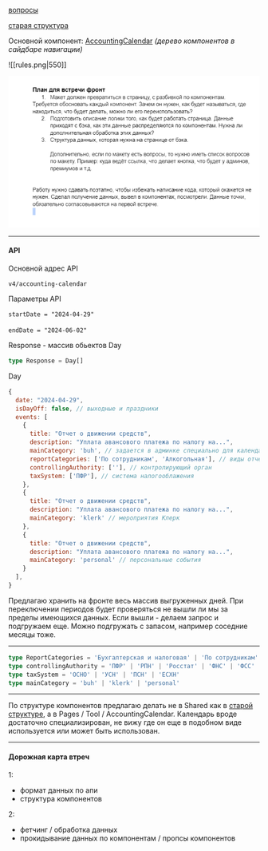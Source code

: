 
[вопросы](questions.md)

[старая структура](old_structure.md)

Основной компонент: [AccountingCalendar](AccountingCalendar/AccountingCalendar.md) *(дерево компонентов в сайдбаре навигации)*

![[rules.png|550]]

<img src="assets/rules.png" width="550">

---
#### API

Основной адрес API
```
v4/accounting-calendar
```

Параметры API
```
startDate = "2024-04-29"

endDate = "2024-06-02"
```

Response - массив обьектов Day
```ts
type Response = Day[]
```

Day
```js
{
  date: "2024-04-29",
  isDayOff: false, // выходные и праздники
  events: [
    {
      title: "Отчет о движении средств",
      description: "Уплата авансового платежа по налогу на...",
      mainCategory: 'buh', // задается в админке специально для календаря
      reportCategories: ['По сотрудникам', 'Алкогольная'], // виды отчетности
      controllingAuthority: [''], // контролирующий орган
      taxSystem: ['ПФР'], // система налогооблажения
    },
    {
      title: "Отчет о движении средств",
      description: "Уплата авансового платежа по налогу на...",
      mainCategory: 'klerk' // мероприятия Клерк
    },
    {
      title: "Отчет о движении средств",
      description: "Уплата авансового платежа по налогу на...",
      mainCategory: 'personal' // персональные события
    }
  ],
}
```

Предлагаю хранить на фронте весь массив выгруженных дней. При переключении периодов будет проверяться не вышли ли мы за пределы имеющихся данных. Если вышли - делаем запрос и подгружаем еще. Можно подгружать с запасом, например соседние месяцы тоже.

---

```ts
type ReportCategories = 'Бухгалтерская и налоговая' | 'По сотрудникам' | 'Статистическая' | 'Экологическая' | 'Алкогольная'
type controllingAuthority = 'ПФР' | 'РПН' | 'Росстат' | 'ФНС' | 'ФСС' | 'ФСРАР' | 'СФР'
type taxSystem = 'ОСНО' | 'УСН' | 'ПСН' | 'ЕСХН'
type mainCategory = 'buh' | 'klerk' | 'personal'
```

---

По структуре компонентов предлагаю делать не в Shared как в [старой структуре](old_structure.md), a в Pages / Tool / AccountingCalendar. Календарь вроде достаточно специализирован, не вижу где он еще в подобном виде используется или может быть использован.

---
#### Дорожная карта втреч

1:
- формат данных по апи
- структура компонентов

2:
- фетчинг / обработка данных
- прокидывание данных по компонентам / пропсы компонентов
